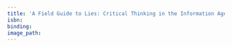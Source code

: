```yaml
---
title: 'A Field Guide to Lies: Critical Thinking in the Information Age'
isbn:
binding:
image_path:
---
```

